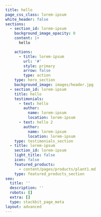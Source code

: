 ```yaml
---
title: hello
page_css_class: lorem-ipsum
white_header: false
sections:
  - section_id: lorem-ipsum
    background_image_opacity: 0
    content: |+
      hello

    actions:
      - title: lorem-ipsum
        url: '#'
        style: primary
        arrow: false
        type: action
    type: hero_section
    background_image: images/header.jpg
  - section_id: lorem-ipsum
    title: hello
    testimonials:
      - text: hello
        author:
          name: lorem-ipsum
          location: lorem-ipsum
      - text: hello 2
        author:
          name: lorem-ipsum
          location: lorem-ipsum
    type: testimonials_section
  - title: lorem-ipsum
    section_id: lorem-ipsum
    light_title: false
    icon: false
    featured_products:
      - content/pages/products/plant1.md
    type: featured_products_section
seo:
  title: ''
  description: ''
  robots: []
  extra: []
  type: stackbit_page_meta
layout: advanced
---
```

